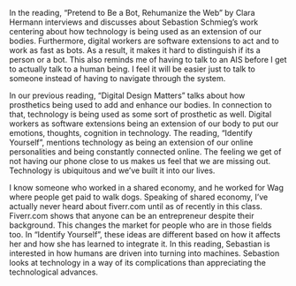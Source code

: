 In the reading, “Pretend to Be a Bot, Rehumanize the Web” by Clara Hermann interviews and discusses about Sebastion Schmieg’s work centering about how technology is being used as an extension of our bodies. Furthermore, digital workers are software extensions to act and to work as fast as bots. As a result, it makes it hard to distinguish if its a person or a bot. This also reminds me of having to talk to an AIS before I get to actually talk to a human being. I feel it will be easier just to talk to someone instead of having to navigate through the system.

 In our previous reading, “Digital Design Matters” talks about how prosthetics being used to add and enhance our bodies. In connection to that, technology is being used as some sort of prosthetic as well. Digital workers as software extensions being an extension of our body to put our emotions, thoughts, cognition in technology. The reading, “Identify Yourself”, mentions technology as being an extension of our online personalities and being constantly connected online. The feeling we get of not having our phone close to us makes us feel that we are missing out. Technology is ubiquitous and we’ve built it into our lives. 

I know someone who worked in a shared economy, and he worked for Wag where people get paid to walk dogs. Speaking of shared economy, I’ve actually never heard about fiverr.com until as of recently in this class. Fiverr.com shows that anyone can be an entrepreneur despite their background. This changes the market for people who are in those fields too. In “Identify Yourself”, these ideas are different based on how it affects her and how she has learned to integrate it. In this reading, Sebastian is interested in how humans are driven into turning into machines. Sebastion looks at technology in a way of its complications than appreciating the technological advances.
